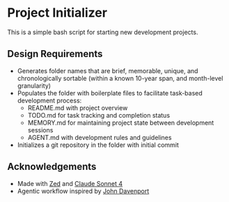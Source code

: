 # Project Initializer

This is a simple bash script for starting new development projects.

## Design Requirements

- Generates folder names that are brief, memorable, unique, and chronologically sortable (within a known 10-year span, and month-level granularity)
- Populates the folder with boilerplate files to facilitate task-based development process:
  - README.md with project overview
  - TODO.md for task tracking and completion status
  - MEMORY.md for maintaining project state between development sessions
  - AGENT.md with development rules and guidelines
- Initializes a git repository in the folder with initial commit

## Acknowledgements
- Made with [Zed](https://zed.dev/) and [Claude Sonnet 4](https://www.anthropic.com/claude/sonnet)
- Agentic workflow inspired by [John Davenport](https://generaitelabs.com/one-agentic-coding-workflow-to-rule-them-all/)
